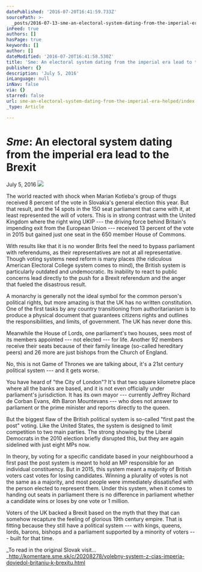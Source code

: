 ```yaml
---
datePublished: '2016-07-20T16:41:59.733Z'
sourcePath: >-
  _posts/2016-07-13-sme-an-electoral-system-dating-from-the-imperial-era-helped.md
inFeed: true
authors: []
hasPage: true
keywords: []
author: []
dateModified: '2016-07-20T16:41:58.530Z'
title: 'Sme: An electoral system dating from the imperial era lead to the Brexit'
publisher: {}
description: 'July 5, 2016'
inLanguage: null
inNav: false
via: {}
starred: false
url: sme-an-electoral-system-dating-from-the-imperial-era-helped/index.html
_type: Article

---
```

# _**Sme**_**: An electoral system dating from the imperial era lead to the Brexit**

July 5, 2016
![](https://the-grid-user-content.s3-us-west-2.amazonaws.com/51655939-74de-429d-ae1a-5eca64ad569a.jpg)

The world reacted with shock when Marian Kotleba's group of thugs received 8 percent of the vote in Slovakia's general election this year. But that result, and the 14 spots in the 150 seat parliament that came with it, at least represented the will of voters. This is in strong contrast with the United Kingdom where the right wing UKIP --- the driving force behind Britain's impending exit from the European Union --- received 13 percent of the vote in 2015 but gained just one seat in the 650 member House of Commons.

With results like that it is no wonder Brits feel the need to bypass parliament with referendums, as their representatives are not at all representative. Though voting systems need reform is many places (the ridiculous American Electoral College system comes to mind), the British system is particularly outdated and undemocratic. Its inability to react to public concerns lead directly to the push for a Brexit referendum and the anger that fueled the disastrous result.

A monarchy is generally not the ideal symbol for the common person's political rights, but more amazing is that the UK has no written constitution. One of the first tasks by any country transitioning from authoritarianism is to produce a physical document that guarantees citizens rights and outlines the responsibilities, and limits, of government. The UK has never done this.

Meanwhile the House of Lords, one parliament's two houses, sees most of its members appointed --- not elected --- for life. Another 92 members receive their seats because of their family lineage (so-called hereditary peers) and 26 more are just bishops from the Church of England.

No, this is not Game of Thrones we are talking about, it's a 21st century political system --- and it gets worse.

You have heard of "the City of London"? It's that two square kilometre place where all the banks are based, and it is not even officially under parliament's jurisdiction. It has its own mayor --- currently Jeffrey Richard de Corban Evans, 4th Baron Mountevans --- who does not answer to parliament or the prime minister and reports directly to the queen.

But the biggest flaw of the British political system is so-called "first past the post" voting. Like the United States, the system is designed to limit competition to two main parties. The strong showing by the Liberal Democrats in the 2010 election briefly disrupted this, but they are again sidelined with just eight MPs now.

In theory, by voting for a specific candidate based in your neighbourhood a first past the post system is meant to hold an MP responsible for an individual constituency. But in 2015, this system meant a majority of British voters cast votes for losing candidates. Winning a plurality of votes is not the same as a majority, and most people were immediately dissatisfied with the person elected to represent them. Under this system, when it comes to handing out seats in parliament there is no difference in parliament whether a candidate wins or loses by one vote or 1 million.

Voters of the UK backed a Brexit based on the myth that they that can somehow recapture the feeling of glorious 19th century empire. That is fitting because they still have a political system --- with kings, queens, lords, barons, bishops and a parliament supported by a minority of voters --- built for that time.

_To read in the original Slovak visit... _http://komentare.sme.sk/c/20208278/volebny-system-z-cias-imperia-doviedol-britaniu-k-brexitu.html